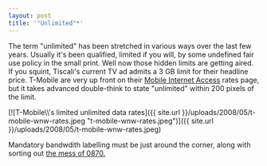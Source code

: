 ```yaml
---
layout: post
title: '"Unlimited"*'
---
```


The term "unlimited" has been stretched in various ways over the last
few years. Usually it's been qualified, limited if you will, by some
undefined fair use policy in the small print. Well now those hidden
limits are getting aired. If you squint, Tiscali's current TV ad admits
a 3 GB limit for their headline price. T-Mobile are very up front on
their [Mobile Internet
Access](http://www.t-mobile.co.uk/shop/mobile-broadband/data-plans/pay-monthly/)
rates page, but it takes advanced double-think to state "unlimited"
within 200 pixels of the limit.

[![T-Mobile\\\\'s limited unlimited data
rates]({{ site.url }}/uploads/2008/05/t-mobile-wnw-rates.jpeg "t-mobile-wnw-rates.jpeg")]({{ site.url }}/uploads/2008/05/t-mobile-wnw-rates.jpeg)

Mandatory bandwdith labelling must be just around the corner, along with
sorting out [the mess of
0870.](http://www.theregister.co.uk/2008/05/29/which_0870_numbers/ "DVLA, Tiscali, Barclays rake in phoneline cash")
